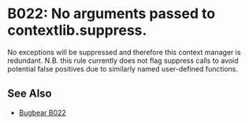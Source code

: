 # B022: No arguments passed to contextlib.suppress.

No exceptions will be suppressed and therefore this context manager is redundant.
N.B. this rule currently does not flag suppress calls to avoid potential false positives due
to similarly named user-defined functions.

## See Also

* [Bugbear B022](https://github.com/PyCQA/flake8-bugbear?tab=readme-ov-file)

